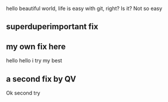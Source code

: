 hello beautiful world, life is easy with git, right? Is it?
Not so easy

## superduperimportant fix

## my own fix here

hello hello i try my best

## a second fix by QV

Ok second try
